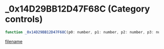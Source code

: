 # _0x14D29BB12D47F68C (Category controls)

```js
function _0x14D29BB12D47F68C(p0: number, p1: number, p2: number, p3: number, p4: number): void
```

[filename](_0x14D29BB12D47F68C_m.md ':include')